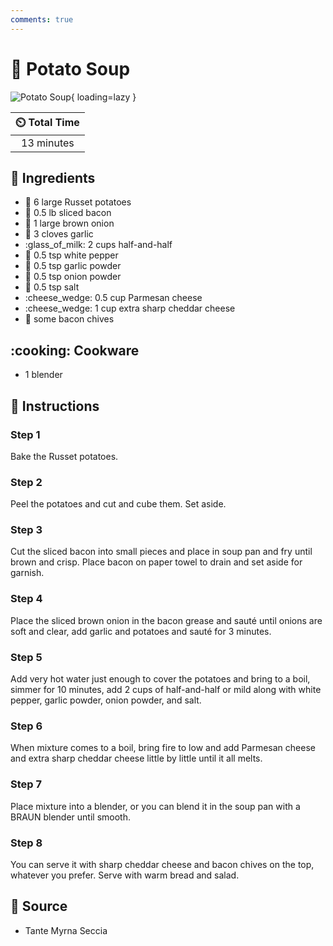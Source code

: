 ```yaml
---
comments: true
---
```

# :potato: Potato Soup

![Potato Soup](../assets/images/potato-soup.jpg){ loading=lazy }

| :timer_clock: Total Time |
|:-----------------------: |
| 13 minutes |

## :salt: Ingredients

- :potato: 6 large Russet potatoes
- :bacon: 0.5 lb sliced bacon
- :onion: 1 large brown onion
- :garlic: 3 cloves garlic
- :glass_of_milk: 2 cups half-and-half
- :salt: 0.5 tsp white pepper
- :garlic: 0.5 tsp garlic powder
- :onion: 0.5 tsp onion powder
- :salt: 0.5 tsp salt
- :cheese_wedge: 0.5 cup Parmesan cheese
- :cheese_wedge: 1 cup extra sharp cheddar cheese
- :bacon: some bacon chives

## :cooking: Cookware

- 1 blender

## :pencil: Instructions

### Step 1

Bake the Russet potatoes.

### Step 2

Peel the potatoes and cut and cube them. Set aside.

### Step 3

Cut the sliced bacon into small pieces and place in soup pan and fry until brown and crisp. Place bacon on paper towel
to drain and set aside for garnish.

### Step 4

Place the sliced brown onion in the bacon grease and sauté until onions are soft and clear, add garlic and potatoes and
sauté for 3 minutes.

### Step 5

Add very hot water just enough to cover the potatoes and bring to a boil, simmer for 10 minutes, add 2 cups of
half-and-half or mild along with white pepper, garlic powder, onion powder, and salt.

### Step 6

When mixture comes to a boil, bring fire to low and add Parmesan cheese and extra sharp cheddar cheese little by little
until it all melts.

### Step 7

Place mixture into a blender, or you can blend it in the soup pan with a BRAUN blender until smooth.

### Step 8

You can serve it with sharp cheddar cheese and bacon chives on the top, whatever you prefer. Serve with warm bread and
salad.

## :link: Source

- Tante Myrna Seccia
